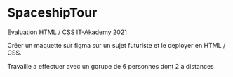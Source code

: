# SpaceshipTour

Evaluation HTML / CSS IT-Akademy 2021

Créer un maquette sur figma sur un sujet futuriste et le deployer en HTML / CSS.

Travaille a effectuer avec un gorupe de 6 personnes dont 2 a distances 
